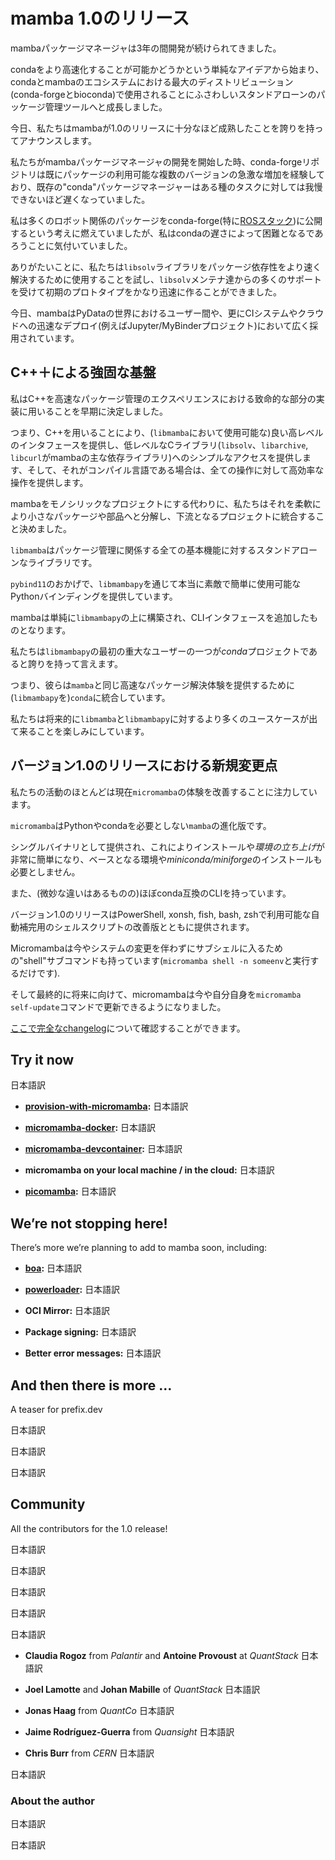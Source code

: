 <!-- # Releasing mamba 1.0 -->
# mamba 1.0のリリース 

<!-- The mamba package manager has been in the works for 3 years. -->
mambaパッケージマネージャは3年の間開発が続けられてきました。
<!-- Starting from the simple idea whether it’s possible to make conda faster to a proper, standalone package management tool that is used by the largest distributions in the conda & mamba ecosystem (conda-forge and bioconda). -->
condaをより高速化することが可能かどうかという単純なアイデアから始まり、condaとmambaのエコシステムにおける最大のディストリビューション (conda-forgeとbioconda)で使用されることにふさわしいスタンドアローンのパッケージ管理ツールへと成長しました。
<!-- Today we are proud to announce that mamba is mature enough for a 1.0 release. -->
今日、私たちはmambaが1.0のリリースに十分なほど成熟したことを誇りを持ってアナウンスします。
<!-- When we started the development of the mamba package manager, the conda-forge repository was already experiencing a major growth in the number of available package versions, and the existing “conda” package manager was unbearably slow for certain tasks. -->
私たちがmambaパッケージマネージャの開発を開始した時、conda-forgeリポジトリは既にパッケージの利用可能な複数のバージョンの急激な増加を経験しており、既存の"conda"パッケージマネージャーはある種のタスクに対しては我慢できないほど遅くなっていました。

<!-- I was fuelled by the idea of publishing many robotics-related packages on conda-forge (specifically the [ROS stack](https://github.com/robostack/ros-humble)), but I realized that it would be difficult with the slowness of conda. -->
私は多くのロボット関係のパッケージをconda-forge(特に[ROSスタック](https://github.com/robostack/ros-humble))に公開するという考えに燃えていましたが、私はcondaの遅さによって困難となるであろうことに気付いていました。 
<!-- Thankfully we tried to use the `libsolv` library to resolve package dependencies faster, and with a lot of support from the `libsolv` maintainers got an initial prototype pretty quickly! -->
ありがたいことに、私たちは`libsolv`ライブラリをパッケージ依存性をより速く解決するために使用することを試し、`libsolv`メンテナ達からの多くのサポートを受けて初期のプロトタイプをかなり迅速に作ることができました。

<!-- Today, mamba is widely adopted by users across the PyData world and beyond, in CI systems or for quick deployments to the cloud (for example in the Jupyter/MyBinder projects). -->
今日、mambaはPyDataの世界におけるユーザー間や、更にCIシステムやクラウドへの迅速なデプロイ(例えばJupyter/MyBinderプロジェクト)において広く採用されています。

<!-- ## Strong foundations in C++ -->
## C++＋による強固な基盤

<!-- Early on I decided to use C++ for the implementation of the critical parts of a speedy package management experience: -->
私はC++を高速なパッケージ管理のエクスペリエンスにおける致命的な部分の実装に用いることを早期に決定しました。
<!-- C++ gives us a nice high-level interface (exposed in `libmamba`) and simple access to low-level C libraries ( `libsolv`, `libarchive` and `libcurl` are the main dependencies of mamba), and also — given that it is a compiled language — offers high performance for all operations. -->
つまり、C++を用いることにより、(`libmamba`において使用可能な)良い高レベルのインタフェースを提供し、低レベルなCライブラリ(`libsolv`、`libarchive`, `libcurl`がmambaの主な依存ライブラリ)へのシンプルなアクセスを提供します、そして、それがコンパイル言語である場合は、全ての操作に対して高効率な操作を提供します。

<!-- Instead of making mamba a monolithic project, we decided to split it in smaller packages/parts for better flexibility and integration in downstream projects. -->
mambaをモノシリックなプロジェクトにする代わりに、私たちはそれを柔軟により小さなパッケージや部品へと分解し、下流となるプロジェクトに統合すること決めました。
<!-- `libmamba` is a standalone library for all basic features related to package mamagement. -->
`libmamba`はパッケージ管理に関係する全ての基本機能に対するスタンドアローンなライブラリです。 
<!-- Thanks to `pybind11`, it provides really nice and easy-to-use Python bindings through `libmambapy` . -->
`pybind11`のおかげで、`libmambapy`を通じて本当に素敵で簡単に使用可能なPythonバインディングを提供しています。
<!-- mamba simply builds on top of `libmambapy` and adds the CLI interface. -->
mambaは単純に`libmambapy`の上に構築され、CLIインタフェースを追加したものとなります。

<!-- We’re proud to say that one of the first serious users of `libmambapy` is the *conda* project; -->
私たちは`libmambapy`の最初の重大なユーザーの一つが*conda*プロジェクトであると誇りを持って言えます。
<!-- they are integrating with it to provide the same speedy package resolving experience from `mamba` in `conda`! -->
つまり、彼らは`mamba`と同じ高速なパッケージ解決体験を提供するために(`libmambapy`を)`conda`に統合しています。
<!-- We are looking forward to more use cases for `libmamba` & `libmambapy` in the future! -->
私たちは将来的に`libmamba`と`libmambapy`に対するより多くのユースケースが出て来ることを楽しみにしています。

<!--## What’s new in the 1.0 release?-->
## バージョン1.0のリリースにおける新規変更点

<!-- Most of our activity is currently focused on improving the `micromamba` experience. -->
私たちの活動のほとんどは現在`micromamba`の体験を改善することに注力しています。
<!-- `micromamba` is an evolution of `mamba` that does not rely on Python or conda. -->
`micromamba`はPythonやcondaを必要としない`mamba`の進化版です。
<!-- It comes as a single binary which makes installation and *boot-strapping* very easy, and doesn’t require a base environment or a *miniconda/miniforge* installation. -->
シングルバイナリとして提供され、これによりインストールや*環境の立ち上げ*が非常に簡単になり、ベースとなる環境や*miniconda/miniforge*のインストールも必要としません。

<!-- It also has a largely conda-compatible CLI (with some small deviations). -->
また、(微妙な違いはあるものの)ほぼconda互換のCLIを持っています。

<!-- The 1.0 release comes with improved shell scripts with autocompletion available in PowerShell, xonsh, fish, bash and zsh. -->
バージョン1.0のリリースはPowerShell, xonsh, fish, bash, zshで利用可能な自動補完用のシェルスクリプトの改善版とともに提供されます。
<!-- Micromamba now also has a “shell” subcommand to enter a sub-shell without having to modify the system (just run `micromamba shell -n someenv`). -->
Micromambaは今やシステムの変更を伴わずにサブシェルに入るための"shell"サブコマンドも持っています(`micromamba shell -n someenv`と実行するだけです).

<!-- And finally for the future, micromamba can now update itself with the `micromamba self-update` command. -->
そして最終的に将来に向けて、micromambaは今や自分自身を`micromamba self-update`コマンドで更新できるようになりました。

<!-- You can find [the full changelog here](https://github.com/mamba-org/mamba/releases/tag/2022.11.01). -->
[ここで完全なchangelog](https://github.com/mamba-org/mamba/releases/tag/2022.11.01)について確認することができます。

## Try it now
<!-- We would love it if more people try `micromamba` and provide us with feedback. It’s easy to take `micromamba` for a spin: -->
日本語訳

<!-- - **[provision-with-micromamba](https://github.com/mamba-org/provision-with-micromamba):** use micromamba inside Github Actions to setup the CI environments quickly -->
- **[provision-with-micromamba](https://github.com/mamba-org/provision-with-micromamba):** 日本語訳
<!-- - **[micromamba-docker](https://github.com/mamba-org/micromamba-docker):** use the small `micromamba-docker` image to build your containers with ease -->
- **[micromamba-docker](https://github.com/mamba-org/micromamba-docker):** 日本語訳
<!-- - **[micromamba-devcontainer](https://github.com/mamba-org/micromamba-devcontainer):** A general-purpose micromamba-enabled VS Code development container image — save the time and effort of configuring development tools for each project × collaborator × device. -->
- **[micromamba-devcontainer](https://github.com/mamba-org/micromamba-devcontainer):** 日本語訳
<!-- - **micromamba on your local machine / in the cloud:** run curl micro.mamba.pm/install.sh | bash to install micromamba on your computer — after that it’s available with micromamba create -n myenv python -c conda-forge (we’re working on a simple installation for Windows. Until then follow the docs). -->
- **micromamba on your local machine / in the cloud:** 日本語訳
<!-- - **[picomamba](https://github.com/mamba-org/picomamba):** mamba in the browser thanks to WASM (also take a look at [emscripten-forge](http://github.com/emscripten-forge/recipes) where we are crossing over WASM × conda-forge to build packages for mamba & the web) -->
- **[picomamba](https://github.com/mamba-org/picomamba):** 日本語訳

## We’re not stopping here!
There’s more we’re planning to add to mamba soon, including:

<!-- - **[boa](https://github.com/mamba-org/boa):** faster package building using `libmamba` and a new recipe format. It’s a revolutionary approach on building packages that is much faster than conda-build and provides a much nicer experience. The stated goal is to make `boa` good enough so that conda-forge can start using it. -->
- **[boa](https://github.com/mamba-org/boa):** 日本語訳
<!-- - **[powerloader](https://github.com/mamba-org/powerloader):** we are working hard on the next “network”-backend for mamba with full support for multiple mirrors, resumable downloads, zchunk (delta-update) support and much more. The integration of powerloader into mamba is going to be another big milestone and one of the main goals for the first release post-1.0 -->
- **[powerloader](https://github.com/mamba-org/powerloader):** 日本語訳
<!-- - **OCI Mirror:** part of the powerloader effort is to enable OCI registries as conda package mirrors. We are already operating a full mirror of the conda-forge repository on [Github Packages](https://github.com/orgs/channel-mirrors/packages). To make that mirror actually useful, we need to integrate powerloader into mamba. -->
- **OCI Mirror:** 日本語訳
<!-- - **Package signing:** we want to investigate the integration of `sigstore` further to allow for simple package signing of conda packages — this will be even simpler when we use an OCI registry as sigstore supports those natively -->
- **Package signing:** 日本語訳
<!-- - **Better error messages:** the first couple of PRs have already landed that build the foundation of better solver messages when no dependency solution can be found. You can find some of the prototype work here: https://github.com/AntoinePrv/mamba-error-reporting/blob/main/examples.ipynb -->
- **Better error messages:** 日本語訳

## And then there is more …
A teaser for prefix.dev

<!-- **But wait — there’s more:** -->
日本語訳
<!-- we’re happy to announce that we’ve also started a new company called **prefix.dev** to move software package management and more forward! -->
日本語訳
<!-- We’ll have more to share on that next week: if you want the latest news, you can [follow me on Twitter](https://twitter.com/wuoulf). -->
日本語訳

## Community

All the contributors for the 1.0 release!

<!-- We have recently begun to have “mamba meetings” every week on Monday 16:00 CET. -->
日本語訳
<!-- Everybody is invited (users and maintainers alike). -->
日本語訳
<!-- [Here is the calendar link](https://calendar.google.com/calendar/u/0?cid=YWIzanJmcGVkZTBrcTB1YnNyb2U4MmNkMDBAZ3JvdXAuY2FsZW5kYXIuZ29vZ2xlLmNvbQ). -->
日本語訳
<!-- We also have a little “Gitter” community now: https://gitter.im/mamba-org/Lobby -->
日本語訳

<!-- It is also really cool to see the mamba contributor community growing: -->
日本語訳

<!-- - **Claudia Rogoz** from *Palantir* and **Antoine Provoust** at *QuantStack* are currently working hard on improving solver messages -->
- **Claudia Rogoz** from *Palantir* and **Antoine Provoust** at *QuantStack* 日本語訳
<!-- - **Joel Lamotte** and **Johan Mabille** of *QuantStack* have contributed many improvements to micromamba (and are currently focusing on the powerloader integration). -->
- **Joel Lamotte** and **Johan Mabille** of *QuantStack* 日本語訳
<!-- - **Jonas Haag** from *QuantCo* has contributed countless improvements and is now a core maintainer with merge rights. Others at *QuantCo* have added fixes and improvements as well: thanks Pavel Zwerschke and Adrian Freund. -->
- **Jonas Haag** from *QuantCo* 日本語訳
<!-- - **Jaime Rodríguez-Guerra** from *Quansight* has worked on the conda ↔ libmamba integration for which he did a lot of testing and helped us uncover some corner cases. That helped to make mamba more stable. -->
- **Jaime Rodríguez-Guerra** from *Quansight* 日本語訳
<!-- - **Chris Burr** from *CERN* has really improved the speed of micromamba’s linking phase -->
- **Chris Burr** from *CERN* 日本語訳

<!-- Thanks to all these wonderful contributions, mamba is as fast and stable as it is today. -->
日本語訳

### About the author

<!-- Wolf Vollprecht is the creator of mamba, and a core contributor to the conda-forge project. -->
日本語訳
<!-- He also organizes PackagingCon, the first conference for software package management. -->
日本語訳
